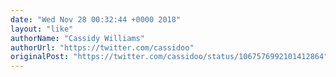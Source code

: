 ```yaml
---
date: "Wed Nov 28 00:32:44 +0000 2018"
layout: "like"
authorName: "Cassidy Williams"
authorUrl: "https://twitter.com/cassidoo"
originalPost: "https://twitter.com/cassidoo/status/1067576992101412864"
---
```

